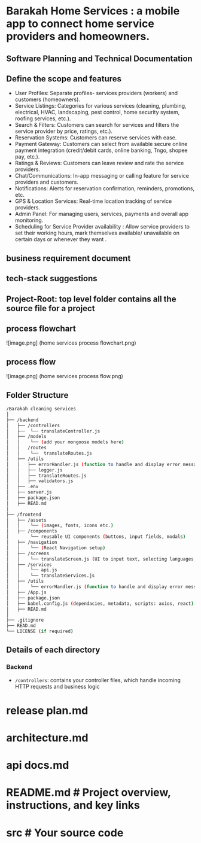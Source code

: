 # Barakah Home Services : a mobile app to connect home service providers and homeowners. 
## Software Planning and Technical Documentation
## Define the scope and features
- User Profiles: Separate profiles- services providers (workers) and customers (homeowners).
- Service Listings: Categories for various services (cleaning, plumbing, electrical, HVAC, landscaping, pest control, home security system, roofing services, etc.).
- Search & Filters: Customers can search for services and filters the service provider by price, ratings, etc.).
- Reservation Systems: Customers can reserve services with ease. 
- Payment Gateway: Customers can select from available secure online payment integration (credit/debit cards, online banking, Tngo, shopee pay, etc.).
- Ratings & Reviews: Customers can leave review and rate the service providers. 
- Chat/Communications: In-app messaging or calling feature for service providers and customers.
- Notifications: Alerts for reservation confirmation, reminders, promotions, etc.
- GPS & Location Services: Real-time location tracking of service providers.
- Admin Panel: For managing users, services, payments and overall app monitoring. 
- Scheduling for Service Provider availability : Allow service providers to set their working hours, mark themselves available/ unavailable on certain days or whenever they want . 
## business requirement document 
## tech-stack suggestions
## Project-Root: top level folder contains all the source file for a project
## process flowchart 
![image.png] (home services process flowchart.png)
## process flow
![image.png] (home services process flow.png)
## Folder Structure
```bash
/Barakah cleaning services
│
├── /backend
│   ├── /controllers
│   ├──  └── translateController.js
│   ├── /models
│   │    └── (add your mongoose models here)
│   │   /routes
│   │    └──  translateRoutes.js
│   ├── /utils
│   │   ├── errorHandler.js (function to handle and display error message gracefully)
│   │   ├── logger.js
│   │   ├── translateRoutes.js
│   │   ├── validators.js
│   ├── .env
│   ├── server.js
│   ├── package.json
│   ├── READ.md
│
├── /frontend
│   ├── /assets
│   │    └── (images, fonts, icons etc.)
│   ├── /components
│        └── reusable UI components (buttons, input fields, modals)
│   ├── /navigation
│   │    └── (React Navigation setup)
│   ├── /screens
│   │    └── translateScreen.js (UI to input text, selecting languages, translate output)
│   ├── /services
│   │    └── api.js
│   │    └── translateServices.js
│   ├── /utils
│   │    └── errorHandler.js (function to handle and display error message gracefully)
│   ├── /App.js
│   ├── package.json
│   ├── babel.config.js (dependacies, metadata, scripts: axios, react)
│   ├── READ.md
│
├── .gitignore
├── READ.md
└── LICENSE (if required)
```

## Details of each directory
### Backend
-   `/controllers`: contains your controller files, which handle incoming HTTP requests and business logic   



# release plan.md
# architecture.md
# api docs.md
# README.md  # Project overview, instructions, and key links
# src  # Your source code
